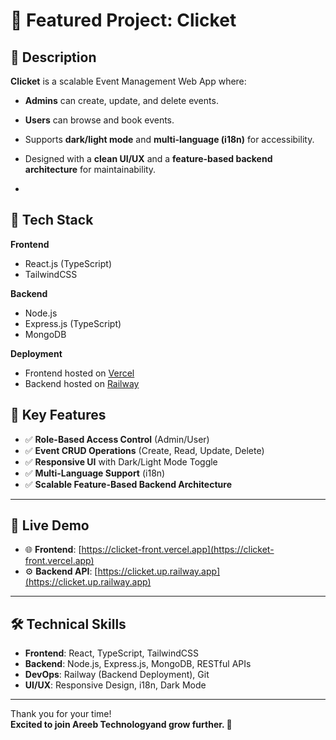 # 🚀 Featured Project: Clicket

## 🔹 Description

**Clicket** is a scalable Event Management Web App where:

- **Admins** can create, update, and delete events.
- **Users** can browse and book events.
- Supports **dark/light mode** and **multi-language (i18n)** for accessibility.
- Designed with a **clean UI/UX** and a **feature-based backend architecture** for maintainability.

-

## 🔹 Tech Stack

**Frontend**  
- React.js (TypeScript)  
- TailwindCSS  

**Backend**  
- Node.js  
- Express.js (TypeScript)  
- MongoDB  

**Deployment**
- Frontend hosted on [Vercel](https://clicket-front.vercel.app)
- Backend hosted on [Railway](https://clicket.up.railway.app)  

## 🔹 Key Features

- ✅ **Role-Based Access Control** (Admin/User)  
- ✅ **Event CRUD Operations** (Create, Read, Update, Delete)  
- ✅ **Responsive UI** with Dark/Light Mode Toggle  
- ✅ **Multi-Language Support** (i18n)  
- ✅ **Scalable Feature-Based Backend Architecture**

---

## 🔹 Live Demo

- 🌐 **Frontend**: [https://clicket-front.vercel.app](https://clicket-front.vercel.app)
- ⚙️ **Backend API**: [https://clicket.up.railway.app](https://clicket.up.railway.app)

---

## 🛠 Technical Skills

- **Frontend**: React, TypeScript, TailwindCSS  
- **Backend**: Node.js, Express.js, MongoDB, RESTful APIs  
- **DevOps**: Railway (Backend Deployment), Git  
- **UI/UX**: Responsive Design, i18n, Dark Mode  



---

Thank you for your time!  
**Excited to join Areeb Technologyand grow further. 🚀**

